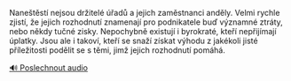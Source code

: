 
Naneštěstí nejsou držitelé úřadů a jejich zaměstnanci anděly. Velmi rychle zjistí, že jejich rozhodnutí znamenají pro podnikatele buď významné ztráty, nebo někdy tučné zisky. Nepochybně existují i byrokraté, kteří nepřijímají úplatky. Jsou ale i takoví, kteří se snaží získat výhodu z jakékoli jisté příležitosti podělit se s těmi, jimž jejich rozhodnutí pomáhá.

[🔊 Poslechnout audio](/data/7-paragraphs/audio/chapter_145/para_001-Nanetst-nejsou-dritel-ad-a-jejich-zamstna.mp3)
